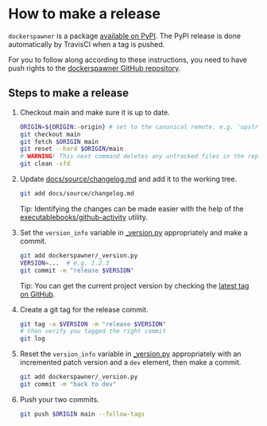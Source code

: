 # How to make a release

`dockerspawner` is a package [available on
PyPI](https://pypi.org/project/dockerspawner/).
The PyPI release is done automatically by TravisCI when a tag
is pushed.

For you to follow along according to these instructions, you need
to have push rights to the [dockerspawner GitHub
repository](https://github.com/jupyterhub/dockerspawner).

## Steps to make a release

1. Checkout main and make sure it is up to date.

   ```bash
   ORIGIN=${ORIGIN:-origin} # set to the canonical remote, e.g. 'upstream' if 'origin' is not the official repo
   git checkout main
   git fetch $ORIGIN main
   git reset --hard $ORIGIN/main
   # WARNING! This next command deletes any untracked files in the repo
   git clean -xfd
   ```

1. Update [docs/source/changelog.md](docs/source/changelog.md) and add it to
   the working tree.

   ```bash
   git add docs/source/changelog.md
   ```

   Tip: Identifying the changes can be made easier with the help of the
   [executablebooks/github-activity](https://github.com/executablebooks/github-activity)
   utility.

1. Set the `version_info` variable in [\_version.py](dockerspawner/_version.py)
   appropriately and make a commit.

   ```bash
   git add dockerspawner/_version.py
   VERSION=...  # e.g. 1.2.3
   git commit -m "release $VERSION"
   ```

   Tip: You can get the current project version by checking the [latest
   tag on GitHub](https://github.com/jupyterhub/dockerspawner/tags).

1. Create a git tag for the release commit.

   ```bash
   git tag -a $VERSION -m "release $VERSION"
   # then verify you tagged the right commit
   git log
   ```

1. Reset the `version_info` variable in
   [\_version.py](dockerspawner/_version.py) appropriately with an incremented
   patch version and a `dev` element, then make a commit.

   ```bash
   git add dockerspawner/_version.py
   git commit -m "back to dev"
   ```

1. Push your two commits.

   ```bash
   git push $ORIGIN main --follow-tags
   ```

